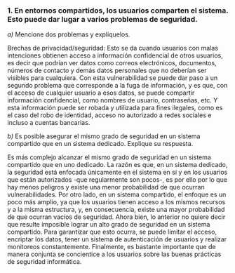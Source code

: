 ### 1. En entornos compartidos, los usuarios comparten el sistema. Esto puede dar lugar a varios problemas de seguridad. 

*a)* Mencione dos problemas y explíquelos. 

Brechas de privacidad/seguridad: Esto se da cuando usuarios con malas intenciones obtienen acceso a información confidencial de otros usuarios, es decir que podrían ver datos como correos electrónicos, documentos, números de contacto y demás datos personales que no deberían ser visibles para cualquiera. 
Con esta vulnerabilidad se puede dar paso a un segundo problema que corresponde a la fuga de información, y es que, con el acceso de cualquier usuario a esos datos, se puede compartir información confidencial, como nombres de usuario, contraseñas, etc. Y esta información puede ser robada y utilizada para fines ilegales, como es el caso del robo de identidad, acceso no autorizado a redes sociales e incluso a cuentas bancarias. 

*b)* Es posible asegurar el mismo grado de seguridad en un sistema compartido que en un sistema dedicado. Explique su respuesta.

Es más complejo alcanzar el mismo grado de seguridad en un sistema compartido que en uno dedicado. La razón es que, en un sistema dedicado, la seguridad está enfocada únicamente en el sistema en sí y en los usuarios que están autorizados -que regularmente son pocos-, es por ello por lo que hay menos peligros y existe una menor probabilidad de que ocurran vulnerabilidades. Por otro lado, en un sistema compartido, el enfoque es un poco más amplio, ya que los usuarios tienen acceso a los mismos recursos y a la misma estructura, y, en consecuencia, existe una mayor probabilidad de que ocurran vacíos de seguridad.
Ahora bien, lo anterior no quiere decir que resulte imposible lograr un alto grado de seguridad en un sistema compartido. Para garantizar que esto ocurra, se puede limitar el acceso, encriptar los datos, tener un sistema de autenticación de usuarios y realizar monitoreos constantemente. Finalmente, es bastante importante que de manera conjunta se concientice a los usuarios sobre las buenas prácticas de seguridad informática. 

